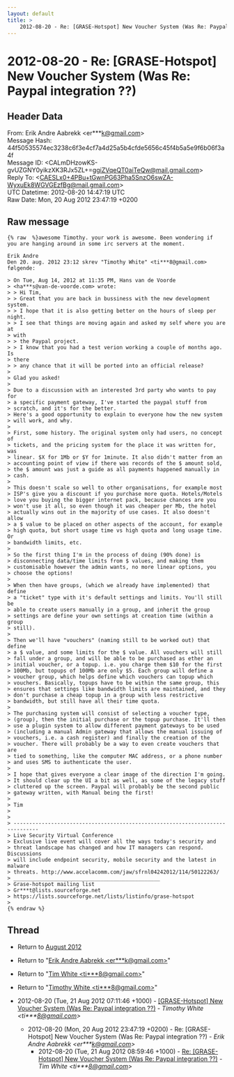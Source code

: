 ```yaml
---
layout: default
title: >
    2012-08-20 - Re: [GRASE-Hotspot] New Voucher System (Was Re: Paypal integration	??)
---
```


# 2012-08-20 - Re: [GRASE-Hotspot] New Voucher System (Was Re: Paypal integration	??)

## Header Data

From: Erik Andre Aabrekk \<er***k@gmail.com\><br>
Message Hash: 44f50535574ec3238c6f3e4cf7a4d25a5b4cfde5656c45f4b5a5e9f6b06f3a4f<br>
Message ID: \<CALmDHzowKS-gvUZGNY0yikzXK3RJx5ZL+=ggiZVqeQT0aiTeQw@mail.gmail.com\><br>
Reply To: \<CAESLx0+4PBu+tGwnPG63Pha5SnzO6swZA-WyxuEk8WGVGEzfBg@mail.gmail.com\><br>
UTC Datetime: 2012-08-20 14:47:19 UTC<br>
Raw Date: Mon, 20 Aug 2012 23:47:19 +0200<br>

## Raw message

```
{% raw  %}awesome Timothy. your work is awesome. Been wondering if
you are hanging around in some irc servers at the moment.

Erik Andre
Den 20. aug. 2012 23:12 skrev "Timothy White" <ti***8@gmail.com>
følgende:

> On Tue, Aug 14, 2012 at 11:35 PM, Hans van de Voorde
> <ha***s@van-de-voorde.com> wrote:
> > Hi Tim,
> > Great that you are back in bussiness with the new development system.
> > I hope that it is also getting better on the hours of sleep per night.
> > I see that things are moving again and asked my self where you are at
> with
> > the Paypal project.
> > I know that you had a test verion working a couple of months ago. Is
> there
> > any chance that it will be ported into an official release?
>
> Glad you asked!
>
> Due to a discussion with an interested 3rd party who wants to pay for
> a specific payment gateway, I've started the paypal stuff from
> scratch, and it's for the better.
> Here's a good opportunity to explain to everyone how the new system
> will work, and why.
>
> First, some history. The original system only had users, no concept of
> tickets, and the pricing system for the place it was written for, was
> linear. $X for 1Mb or $Y for 1minute. It also didn't matter from an
> accounting point of view if there was records of the $ amount sold,
> the $ amount was just a guide as all payments happened manually in
> cash.
>
> This doesn't scale so well to other organisations, for example most
> ISP's give you a discount if you purchase more quota. Hotels/Motels
> love you buying the bigger internet pack, because chances are you
> won't use it all, so even though it was cheaper per Mb, the hotel
> actually wins out in the majority of use cases. It also doesn't allow
> a $ value to be placed on other aspects of the account, for example
> high quota, but short usage time vs high quota and long usage time. Or
> bandwidth limits, etc.
>
> So the first thing I'm in the process of doing (90% done) is
> disconnecting data/time limits from $ values, and making them
> customisable however the admin wants, no more linear options, you
> choose the options!
>
> When then have groups, (which we already have implemented) that define
> a "ticket" type with it's default settings and limits. You'll still be
> able to create users manually in a group, and inherit the group
> settings are define your own settings at creation time (within a group
> still).
>
> Then we'll have "vouchers" (naming still to be worked out) that define
> a $ value, and some limits for the $ value. All vouchers will still
> fall under a group, and will be able to be purchased as ether an
> initial voucher, or a topup. i.e. you charge them $10 for the first
> 100Mb, but topups of 100Mb are only $5. Each group will define a
> voucher group, which helps define which vouchers can topup which
> vouchers. Basically, topups have to be within the same group, this
> ensures that settings like bandwidth limits are maintained, and they
> don't purchase a cheap topup in a group with less restrictive
> bandwidth, but still have all their time quota.
>
> The purchasing system will consist of selecting a voucher type,
> (group), then the initial purchase or the topup purchase. It'll then
> use a plugin system to allow different payment gateways to be used
> (including a manual Admin gateway that allows the manual issuing of
> vouchers, i.e. a cash register) and finally the creation of the
> voucher. There will probably be a way to even create vouchers that are
> tied to something, like the computer MAC address, or a phone number
> and uses SMS to authenticate the user.
>
> I hope that gives everyone a clear image of the direction I'm going.
> It should clear up the UI a bit as well, as some of the legacy stuff
> cluttered up the screen. Paypal will probably be the second public
> gateway written, with Manual being the first!
>
> Tim
>
>
> ------------------------------------------------------------------------------
> Live Security Virtual Conference
> Exclusive live event will cover all the ways today's security and
> threat landscape has changed and how IT managers can respond. Discussions
> will include endpoint security, mobile security and the latest in malware
> threats. http://www.accelacomm.com/jaw/sfrnl04242012/114/50122263/
> _______________________________________________
> Grase-hotspot mailing list
> Gr***t@lists.sourceforge.net
> https://lists.sourceforge.net/lists/listinfo/grase-hotspot
>
{% endraw %}
```

## Thread

+ Return to [August 2012](/archive/2012/08)

+ Return to "[Erik Andre Aabrekk <er***k<span>@</span>gmail.com>](/authors/er___k_at_gmail_com)"
+ Return to "[Tim White <ti***8<span>@</span>gmail.com>](/authors/ti___8_at_gmail_com)"
+ Return to "[Timothy White <ti***8<span>@</span>gmail.com>](/authors/ti___8_at_gmail_com)"

+ 2012-08-20 (Tue, 21 Aug 2012 07:11:46 +1000) - [[GRASE-Hotspot] New Voucher System (Was Re: Paypal integration ??)](/archive/2012/08/df9fb7483f0b957e77997eefc99cce013b3a06773786724615e3ac9adbd23c27) - _Timothy White \<ti***8@gmail.com\>_
  + 2012-08-20 (Mon, 20 Aug 2012 23:47:19 +0200) - Re: [GRASE-Hotspot] New Voucher System (Was Re: Paypal integration	??) - _Erik Andre Aabrekk \<er***k@gmail.com\>_
    + 2012-08-20 (Tue, 21 Aug 2012 08:59:46 +1000) - [Re: [GRASE-Hotspot] New Voucher System (Was Re: Paypal integration ??)](/archive/2012/08/94af6c011b94461dedcf2abe236921e04209771258a057e0ade542ae6a84460e) - _Tim White \<ti***8@gmail.com\>_

